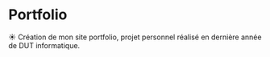 # Portfolio
☀️ Création de mon site portfolio, projet personnel réalisé en dernière année de DUT informatique.
